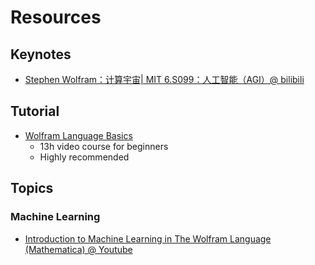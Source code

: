 # Resources

## Keynotes
- [Stephen Wolfram：计算宇宙| MIT 6.S099：人工智能（AGI）@ bilibili](https://www.bilibili.com/video/BV1W4411677V/?share_source=copy_web&vd_source=afddc1f6e07c3046ed07519aa34370fd)

## Tutorial
- [Wolfram Language Basics](https://www.wolfram.com/wolfram-u/courses/wolfram-language/wolfram-language-basics-wl901/)
	- 13h video course for beginners
	- Highly recommended

## Topics
### Machine Learning
- [Introduction to Machine Learning in The Wolfram Language (Mathematica) @ Youtube](https://www.youtube.com/live/gm4IKtvVm1Q?feature=share)

